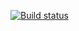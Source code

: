 [![Build status](https://ci.appveyor.com/api/projects/status/c0nvdmohbtklia1d?svg=true)](https://ci.appveyor.com/project/Timurandteam/selenide-b0pvb)